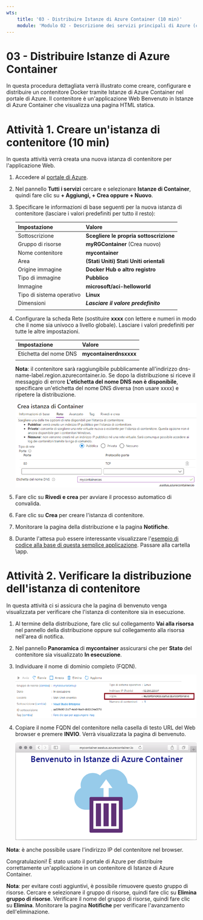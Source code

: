 ```yaml
---
wts:
    title: '03 - Distribuire Istanze di Azure Container (10 min)'
    module: 'Modulo 02 - Descrizione dei servizi principali di Azure (carichi di lavoro)'
---
```


# 03 - Distribuire Istanze di Azure Container

In questa procedura dettagliata verrà illustrato come creare, configurare e distribuire un contenitore Docker tramite Istanze di Azure Container nel portale di Azure. Il contenitore è un'applicazione Web Benvenuto in Istanze di Azure Container che visualizza una pagina HTML statica. 

# Attività 1. Creare un'istanza di contenitore (10 min)

In questa attività verrà creata una nuova istanza di contenitore per l'applicazione Web. 

1. Accedere al [portale di Azure](https://portal.azure.com).

2. Nel pannello **Tutti i servizi** cercare e selezionare **Istanze di Container**, quindi fare clic su **+ Aggiungi, + Crea oppure + Nuovo**. 

3. Specificare le informazioni di base seguenti per la nuova istanza di contenitore (lasciare i valori predefiniti per tutto il resto): 

	| Impostazione| Valore|
	|----|----|
	| Sottoscrizione | **Scegliere le propria sottoscrizione** |
	| Gruppo di risorse | **myRGContainer** (Crea nuovo) |
	| Nome contenitore| **mycontainer**|
	| Area | **(Stati Uniti) Stati Uniti orientali** |
	| Origine immagine| **Docker Hub o altro registro**|
	| Tipo di immagine| **Pubblico**|
	| Immagine| **microsoft/aci-helloworld**|
	| Tipo di sistema operativo| **Linux** |
	| Dimensioni| ***Lasciare il valore predefinito***|
	|||

4. Configurare la scheda Rete (sostituire **xxxx** con lettere e numeri in modo che il nome sia univoco a livello globale). Lasciare i valori predefiniti per tutte le altre impostazioni.

	| Impostazione| Valore|
	|--|--|
	| Etichetta del nome DNS| **mycontainerdnsxxxx** |
	|||
	
	**Nota**: il contenitore sarà raggiungibile pubblicamente all'indirizzo dns-name-label.region.azurecontainer.io. Se dopo la distribuzione si riceve il messaggio di errore **L'etichetta del nome DNS non è disponibile**, specificare un'etichetta del nome DNS diversa (non usare xxxx) e ripetere la distribuzione. 


	![Screenshot del riquadro di configurazione del pannello di creazione di istanze di Container nel portale di Azure, con l'etichetta del nome DNS immessa. ](../images/0201.png)

5. Fare clic su **Rivedi e crea** per avviare il processo automatico di convalida.

6. Fare clic su **Crea** per creare l'istanza di contenitore. 

7. Monitorare la pagina della distribuzione e la pagina **Notifiche**. 

8. Durante l'attesa può essere interessante visualizzare l'[esempio di codice alla base di questa semplice applicazione](https://github.com/Azure-Samples/aci-helloworld). Passare alla cartella \app. 

# Attività 2. Verificare la distribuzione dell'istanza di contenitore

In questa attività ci si assicura che la pagina di benvenuto venga visualizzata per verificare che l'istanza di contenitore sia in esecuzione.

1. Al termine della distribuzione, fare clic sul collegamento **Vai alla risorsa** nel pannello della distribuzione oppure sul collegamento alla risorsa nell'area di notifica.

2. Nel pannello **Panoramica** di **mycontainer** assicurarsi che per **Stato** del contenitore sia visualizzato **In esecuzione**. 

3. Individuare il nome di dominio completo (FQDN).

	![Screenshot del riquadro di panoramica del contenitore appena creato nel portale di Azure con il nome FQDN evidenziato. ](../images/0202.png)

2. Copiare il nome FQDN del contenitore nella casella di testo URL del Web browser e premere **INVIO**. Verrà visualizzata la pagina di benvenuto. 

	![Screenshot del messaggio Benvenuti in Istanze di Azure Container visualizzato nel Web browser.](../images/0203.png)

**Nota**: è anche possibile usare l'indirizzo IP del contenitore nel browser. 

Congratulazioni! È stato usato il portale di Azure per distribuire correttamente un'applicazione in un contenitore di Istanze di Azure Container.

**Nota**: per evitare costi aggiuntivi, è possibile rimuovere questo gruppo di risorse. Cercare e selezionare il gruppo di risorse, quindi fare clic su **Elimina gruppo di risorse**. Verificare il nome del gruppo di risorse, quindi fare clic su **Elimina**. Monitorare la pagina **Notifiche** per verificare l'avanzamento dell'eliminazione.
